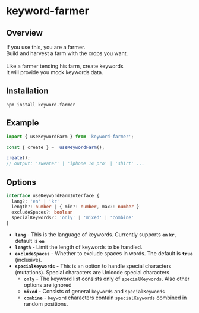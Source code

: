 # keyword-farmer
## Overview
If you use this, you are a farmer.  
Build and harvest a farm with the crops you want.  
<br/>
Like a farmer tending his farm, create keywords  
It will provide you mock keywords data.  

## Installation
```
npm install keyword-farmer
```

## Example
```ts
import { useKeywordFarm } from 'keyword-farmer';

const { create } =  useKeywordFarm();

create(); 
// output: 'sweater' | 'iphone 14 pro' | 'shirt' ...
```


## Options
```ts
interface useKeywordFarmInterface {
  lang?: 'en' | 'kr'
  length?: number | { min?: number, max?: number }
  excludeSpaces?: boolean
  specialKeywords?: 'only' | 'mixed' | 'combine'
}
```
- **`lang`** -  This is the language of keywords. Currently supports **`en`** **`kr`**, default is **`en`**
- **`length`** -   Limit the length of keywords to be handled.
- **`excludeSpaces`** -   Whether to exclude spaces in words. The default is **`true`** (inclusive).
- **`specialKeywords`** - This is an option to handle special characters (mutations). Special characters are Unicode special characters.
  - **`only`** - The keyword list consists only of `specialKeywords`. Also other options are ignored
  - **`mixed`** - Consists of general `keywords` and `specialKeywords`
  - **`combine`** - `keyword` characters contain `specialKeywords` combined in random positions.
